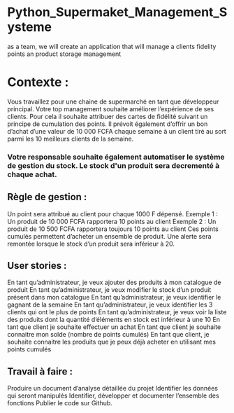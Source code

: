 # Python_Supermaket_Management_Systeme
as a team, we will create an application that will manage a clients fidelity points an product storage management

# Contexte :

Vous travaillez pour une chaine de supermarché en tant que développeur principal. Votre top management souhaite améliorer l’expérience de ses clients. Pour cela il souhaite attribuer des cartes de fidélité suivant un principe de cumulation des points. Il prévoit également d’offrir un bon d’achat d’une valeur de 10 000 FCFA chaque semaine à un client tiré au sort parmi les 10 meilleurs clients de la semaine.

### Votre responsable souhaite également automatiser le système de gestion du stock. Le stock d'un produit sera decrementé à chaque achat.

## Règle de gestion :

Un point sera attribué au client pour chaque 1000 F dépensé.
Exemple 1 : Un produit de 10 000 FCFA rapportera 10 points au client
Exemple 2 : Un produit de 10 500 FCFA rapportera toujours 10 points au client
Ces points cumulés permettent d’acheter un ensemble de produit.
Une alerte sera remontée lorsque le stock d’un produit sera inférieur à 20.

## User stories :

En tant qu’administrateur, je veux ajouter des produits à mon catalogue de produit
En tant qu’administrateur, je veux modifier le stock d’un produit présent dans mon catalogue
En tant qu’administrateur, je veux identifier le gagnant de la semaine
En tant qu’administrateur, je veux identifier les 3 clients qui ont le plus de points
En tant qu’administrateur, je veux voir la liste des produits dont la quantité d’éléments en stock est inférieur à une 10
En tant que client je souhaite effectuer un achat
En tant que client je souhaite connaitre mon solde (nombre de points cumulés)
En tant que client, je souhaite connaitre les produits que je peux déjà acheter en utilisant mes points cumulés

## Travail à faire :

Produire un document d’analyse détaillée du projet
Identifier les données qui seront manipulés
Identifier, développer et documenter l’ensemble des fonctions
Publier le code sur Github.
